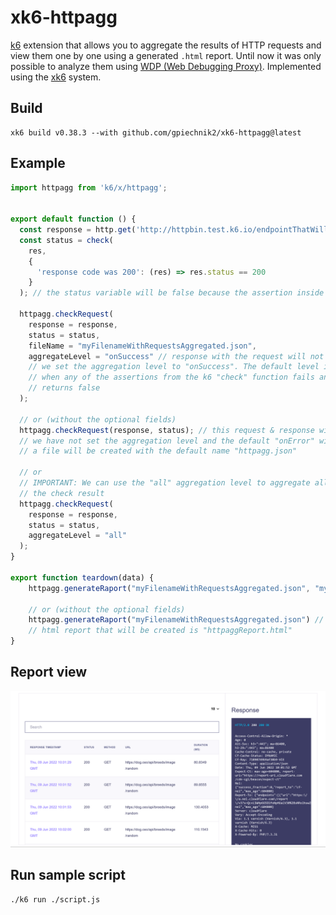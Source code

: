 # xk6-httpagg
[k6](https://github.com/grafana/k6) extension that allows you to aggregate the results of HTTP requests and view them one by one using a generated `.html` report. Until now it was only possible to analyze them using [WDP (Web Debugging Proxy)](https://k6.io/blog/k6-load-testing-debugging-using-a-web-proxy/). Implemented using the [xk6](https://github.com/grafana/xk6) system.

## Build
```shell
xk6 build v0.38.3 --with github.com/gpiechnik2/xk6-httpagg@latest
```
                                             
## Example
```javascript
import httpagg from 'k6/x/httpagg';


export default function () {
  const response = http.get('http://httpbin.test.k6.io/endpointThatWillReturn404Error');
  const status = check(
    res,
    {
      'response code was 200': (res) => res.status == 200
    }
  ); // the status variable will be false because the assertion inside does not match

  httpagg.checkRequest(
    response = response,
    status = status,
    fileName = "myFilenameWithRequestsAggregated.json",
    aggregateLevel = "onSuccess" // response with the request will not be aggregated because 
    // we set the aggregation level to "onSuccess". The default level is "onError", which is 
    // when any of the assertions from the k6 "check" function fails and the entire function 
    // returns false
  );

  // or (without the optional fields)
  httpagg.checkRequest(response, status); // this request & response will be aggregated because 
  // we have not set the aggregation level and the default "onError" will be used. Additionally, 
  // a file will be created with the default name "httpagg.json"

  // or
  // IMPORTANT: We can use the "all" aggregation level to aggregate all requests regardless of 
  // the check result
  httpagg.checkRequest(
    response = response,
    status = status,
    aggregateLevel = "all"
  );
}

export function teardown(data) {
    httpagg.generateRaport("myFilenameWithRequestsAggregated.json", "myHtmlReport.html")

    // or (without the optional fields)
    httpagg.generateRaport("myFilenameWithRequestsAggregated.json") // the default name of the 
    // html report that will be created is "httpaggReport.html"
}
```

## Report view
<img src="exampleView.png">

## Run sample script
```shell
./k6 run ./script.js
```
